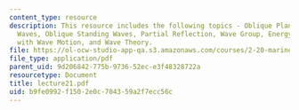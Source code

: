 ```yaml
---
content_type: resource
description: This resource includes the following topics - Oblique Plane Waves, Standing
  Waves, Oblique Standing Waves, Partial Reflection, Wave Group, Energy Associated
  with Wave Motion, and Wave Theory.
file: https://ol-ocw-studio-app-qa.s3.amazonaws.com/courses/2-20-marine-hydrodynamics-13-021-spring-2005/b9fe0992f1502e0c704359a2f7ecc56c_lecture21.pdf
file_type: application/pdf
parent_uid: 9d206842-775b-9736-52ec-e3f48328722a
resourcetype: Document
title: lecture21.pdf
uid: b9fe0992-f150-2e0c-7043-59a2f7ecc56c
---
```

